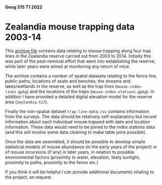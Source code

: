 **Geog 315 T1 2022**

# Zealandia mouse trapping data 2003-14
This [archive file](zealandia-data.zip) contains data relating to mouse trapping along four trap lines in the Zealandia reserve carried out from 2003 to 2014. Initially this was part of the pest-removal effort that went into establishing the reserve, while later years were aimed at monitoring any return of mice.

The archive contains a number of spatial datasets relating to the fence line, public paths, locations of seats and benches, the streams and lakes/wetlands in the reserve, as well as the trap lines (`mouse-index-lines.gpkg`) and the locations of the traps (`mouse-index-stations.gpkg`). In addition I have provided a detailed digital elevation model for the reserve area (`zealandia.tif`).

Finally the non-spatial dataset `trap-line-data.csv` contains information from the surveys. The data should be relatively self-explanatory but record information about each individual mouse trapped with date and location information. These data would need to be joined to the index stations data (and this will involve some data cleaning to make table joins possible).

Once the data are assembled, it should be possible to develop simple statistical models of mouse abundance (in the early years of the project) or of mouse incursions (if any) in later years, in relation to possible environmental factors (proximity to water, elevation, likely sunlight, proximity to paths, proximity to the fence etc.)

If you think it will be helpful I can provide additional documents relating to the project, on request.
